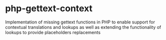 # php-gettext-context
Implementation of missing gettext functions in PHP to enable support for contextual translations and lookups as well as extending the functionality of lookups to provide placeholders replacements
